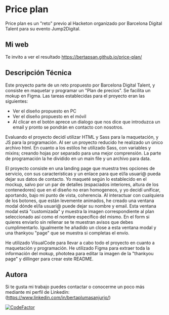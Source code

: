 # Price plan

Price plan es un "reto" previo al Hacketon organizado por Barcelona Digital Talent para su evento Jump2Digital. 

## Mi web

Te invito a ver el resultado https://bertapsan.github.io/price-plan/

## Descripción Técnica

Este proyecto parte de un reto propuesto por Barcelona Digital Talent, y consiste en maquetar y programar un "Plan de precios". Se facilita un mokup en Figma.
Las tareas establecidas para el proyecto eran las siguientes:

- Ver el diseño propuesto en PC
- Ver el diseño propuesto en el móvil
- Al clicar en el botón aprece un dialogo que nos dice que introduzca un email y pronto se pondrán en contacto con nosotros.

Evaluando el proyecto decidí utilizar HTML y Sass para la maquetación, y JS para la programación. Al ser un proyecto reducido he realizado un único archivo html. En cuanto a los estilos he utilizado Sass, con variables y mixins; creando hojas por separado para una mejor comprensión. La parte de programación la he dividido en un main file y un archivo para data.

El proyecto consiste en una landing page que muestra tres opciones de servicio, con sus características y un enlace para que el/la usuari@ pueda dejar sus datos de contacto. Yo maqueté según lo establecido en el mockup, salvo por un par de detalles (espaciados interiores, altura de los contenedores) que en el diseño no eran homogeneos, y yo decidí unificar, aportando, bajo mi punto de vista, coherencia.
Al interactuar con cualquiera de los botones, que están levemente animados, he creado una ventana modal dónde el/la usuari@ puede dejar su nombre y email. Esta ventana modal está "customizada" y muestra la imagen correspondiente al plan seleccionado así como el nombre específico del mismo. En el form si quieres enviarlo sin rellenar se te muestran avisos que debes cumplimentarlo. Igualmente he añadido un close a esta ventana modal y una thankyou "page" que se muestra si completas el envío.

He utilizado VisualCode para llevar a cabo todo el proyecto en cuanto a maquetación y programación. He utilizado Figma para extraer toda la información del mokup, phototea para editar la imagen de la "thankyou page" y dillinger para crear este README.

## Autora
Si te gusta mi trabajo puedes contactar o conocerme un poco más mediante mi perfil de Linkedin: (https://www.linkedin.com/in/bertaplumasanjurjo/)

[![CodeFactor](https://www.codefactor.io/repository/github/bertapsan/price-plan/badge)](https://www.codefactor.io/repository/github/bertapsan/price-plan)